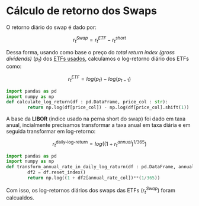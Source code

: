 # Cálculo de retorno dos Swaps

O retorno diário do swap é dado por:

$$r^{Swap}_t = r^{ETF}_t - r^{short}_t$$ 

Dessa forma, usando como base o preço do *total return index (gross dividends)* ($p_t$) dos [ETFs usados](desc_etf_doc.md), calculamos o log-retorno diário dos ETFs como:

$$r^{ETF}_t = log(p_t) - log(p_{t-1})$$ 

```python
import pandas as pd
import numpy as np
def calculate_log_return(df : pd.DataFrame, price_col : str):
        return np.log(df[price_col]) - np.log(df[price_col].shift(1))
```


A base da **LIBOR** (índice usado na perna short do swap) foi dado em taxa anual, incialmente precisamos transformar a taxa anual em taxa diária e em seguida transformar em log-retorno:

$$r^{\text{daily-log-return}}_t = log((1 + r^{annual}_t)^{1/365}) $$


```python
import pandas as pd
import numpy as np
def transform_annual_rate_in_daily_log_raturn(df : pd.DataFrame, annual_rate_col: str):
        df2 = df.reset_index()
        return np.log((1 + df2[annual_rate_col])**(1/365))
```


Com isso, os log-retornos diários dos swaps das ETFs ($r^{Swap}_t$)  foram calcualdos.